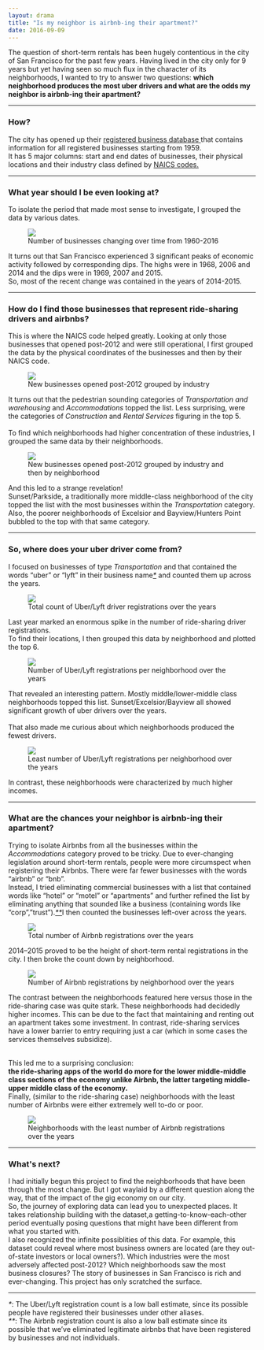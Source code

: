 ```yaml
---
layout: drama
title: "Is my neighbor is airbnb-ing their apartment?"
date: 2016-09-09
---
```


The question of short-term rentals has been hugely contentious in the city of San Francisco for the past few years.
Having lived in the city only for 9 years but yet having seen so much flux in the character of its neighborhoods, I wanted to try to answer two questions: <b>which neighborhood produces the most uber drivers and what are the odds my neighbor is airbnb-ing their apartment?</b>

<hr> 

<h3> <b> How? </b></h3>
The city has opened up their <a href="https://data.sfgov.org/Economy-and-Community/Registered-Business-Locations-San-Francisco/g8m3-pdis">registered business database </a> that contains information for all registered businesses starting from 1959. <br>
It has 5 major columns: start and end dates of businesses, their physical locations and their industry class defined by <a href="https://www.naics.com/naics-drilldown-table/">NAICS codes.</a><br>
<hr class="section-divider">

<h3> <b> What year should I be even looking at? </b></h3>

To isolate the period that made most sense to investigate, I grouped the data by various dates.
<figure>
<img src="/images/2016-09-09/timeline.png">
<figcaption> Number of businesses changing over time from 1960-2016 </figcaption>
</figure>
 It turns out that San Francisco experienced 3 significant peaks of economic activity followed by corresponding dips. The highs were in 1968, 2006 and 2014 and the dips were in 1969, 2007 and 2015. <br>
So, most of the recent change was contained in the years of 2014-2015.
<hr>

<h3><b>How do I find those businesses that represent ride-sharing drivers and airbnbs?</b></h3>
This is where the NAICS code helped greatly. Looking at only those businesses that opened post-2012 and were still operational, I first grouped the data by the physical coordinates of the businesses and then by their NAICS code.

<figure>
<img src="/images/2016-09-09/open_by_industry.png">
<figcaption>New businesses opened post-2012 grouped by industry</figcaption>
</figure>

It turns out that the pedestrian sounding categories of <i>Transportation and warehousing</i> and <i>Accommodations</i> topped the list. Less surprising, were the categories of <i>Construction</i> and <i>Rental Services</i> figuring in the top 5. 
<br>
<br>
To find which neighborhoods had higher concentration of these industries, I grouped the same data by their neighborhoods.

<figure>
<img src="/images/2016-09-09/open_by_industry_hood.png">
<figcaption>New businesses opened post-2012 grouped by industry and then by neighborhood</figcaption>
</figure>

And this led to a strange revelation!<br>
Sunset/Parkside, a traditionally more middle-class neighborhood of the city topped the list with the most businesses within the <i>Transportation</i> category. Also, the poorer neighborhoods of Excelsior and Bayview/Hunters Point bubbled to the top with that same category.<br>


<hr>
<h3> <b> So, where does your uber driver come from? </b></h3>
I focused on businesses of type <i>Transportation</i> and that contained the words “uber” or “lyft” in their business name<a href="#caveat1"><i>*</i></a> and counted them up across the years.

<figure>
<img src="/images/2016-09-09/new_drivers_over_years_city.png">
<figcaption>Total count of Uber/Lyft driver registrations over the years</figcaption>
</figure>

Last year marked an enormous spike in the number of ride-sharing driver registrations. <br>
To find their locations, I then grouped this data by neighborhood and plotted the top 6.

<figure>
<img src="/images/2016-09-09/drivers_per_hood.png">
<figcaption>Number of Uber/Lyft registrations per neighborhood over the years</figcaption>
</figure>

That revealed an interesting pattern. Mostly middle/lower-middle class neighborhoods topped this list. Sunset/Excelsior/Bayview all showed significant growth of uber drivers over the years.<br> <br>
That also made me curious about which neighborhoods produced the fewest drivers.

<figure>
<img src="/images/2016-09-09/drivers_bottom_per_hood.png">
<figcaption>Least number of Uber/Lyft registrations per neighborhood over the years</figcaption>
</figure>

 In contrast, these neighborhoods were characterized by much higher incomes. 

<hr>
<h3> <b> What are the chances your neighbor is airbnb-ing their apartment? </b></h3>
Trying to isolate Airbnbs from all the businesses within the <i>Accommodations</i> category proved to be tricky. Due to ever-changing legislation around short-term rentals, people were more circumspect when registering their Airbnbs. There were far fewer businesses with the words “airbnb” or “bnb”. <br>
Instead, I tried eliminating commercial businesses with a list that contained words like “hotel” or “motel” or “apartments” and further refined the list by eliminating anything that sounded like a business (containing words like “corp”,”trust”).<a href="#caveat2"><i>**</i></a>I then counted the businesses left-over across the years.


<figure>
<img src="/images/2016-09-09/total_airbnb.png">
<figcaption>Total number of Airbnb registrations over the years</figcaption>
</figure>

2014–2015 proved to be the height of short-term rental registrations in the city. I then broke the count down by neighborhood.

<figure>
<img src="/images/2016-09-09/airbnb_per_hood.png">
<figcaption>Number of Airbnb registrations by neighborhood over the years</figcaption>
</figure>

The contrast between the neighborhoods featured here versus those in the ride-sharing case was quite stark. These neighborhoods had decidedly higher incomes. This can be due to the fact that maintaining and renting out an apartment takes some investment. In contrast, ride-sharing services have a lower barrier to entry requiring just a car (which in some cases the services themselves subsidize).<br><br>

This led me to a surprising conclusion:<br>
<b>the ride-sharing apps of the world do more for the lower middle-middle class sections of the economy unlike Airbnb, the latter targeting middle-upper middle class of the economy.</b><br> 
Finally, (similar to the ride-sharing case) neighborhoods with the least number of Airbnbs were either extremely well to-do or poor.


<figure>
<img src="/images/2016-09-09/bottom_airbnb_per_hood.png">
<figcaption>Neighborhoods with the least number of Airbnb registrations over the years</figcaption>
</figure>

<hr>
<h3> <b>What's next? </b></h3>
I had initially begun this project to find the neighborhoods that have been through the most change. But I got waylaid by a different question along the way, that of the impact of the gig economy on our city.<br>
So, the journey of exploring data can lead you to unexpected places. It takes relationship building with the dataset,a getting-to-know-each-other period eventually posing questions that might have been different from what you started with. <br>
I also recognized the infinite possiblities of this data. For example, this dataset could reveal where most business owners are located (are they out-of-state investors or local owners?). Which industries were the most adversely affected post-2012? Which neighborhoods saw the most business closures? The story of businesses in San Francisco is rich and ever-changing. This project has only scratched the surface.

<hr>  

<a name="caveat1"><i>*</i></a>: The Uber/Lyft registration count is a low ball estimate, since its possible people have registered their businesses under other aliases.<br>
<a name="caveat2"><i>**</i></a>: The Airbnb registration count is also a low ball estimate since its possible that we’ve eliminated legitimate airbnbs that have been registered by businesses and not individuals.